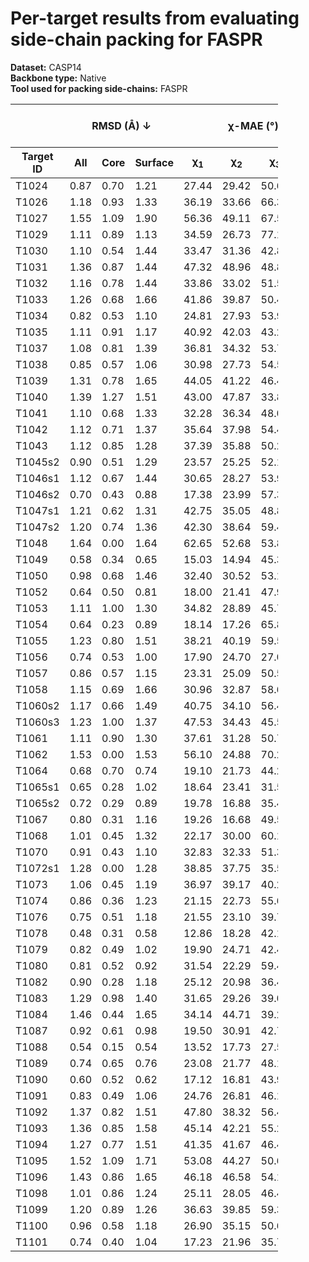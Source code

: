 # Per-target results from evaluating side-chain packing for FASPR

**Dataset:** CASP14  
**Backbone type:** Native  
**Tool used for packing side-chains:** FASPR  
<table style="width:85%;">
  <thead>
    <tr>
      <th></th>
      <th colspan="3"><strong>RMSD (Å) ↓</strong></th>
      <th colspan="4"><strong>&chi;-MAE (°) ↓</strong></th>
      <th><strong>RR (%) ↑</strong></th>
      <th colspan="3"><strong>Steric Clashes (#) ↓</strong></th>
    </tr>
    <tr>
      <th><strong>Target ID</strong></th>
      <th><strong>All</strong></th>
      <th><strong>Core</strong></th>
      <th><strong>Surface</strong></th>
      <th>&chi;<sub>1</sub></th>
      <th>&chi;<sub>2</sub></th>
      <th>&chi;<sub>3</sub></th>
      <th>&chi;<sub>4</sub></th>
      <th>&chi;<sub>1-4</sub></th>
      <th>100%</th>
      <th>90%</th>
      <th>80%</th>
    </tr>
  </thead>
  <tbody>
    <tr>
      <td>T1024</td>
      <td>0.87</td>
      <td>0.70</td>
      <td>1.21</td>
      <td>27.44</td>
      <td>29.42</td>
      <td>50.65</td>
      <td>50.78</td>
      <td>53.7</td>
      <td>254.0</td>
      <td>76.0</td>
      <td>23.0</td>
    </tr>
    <tr>
      <td>T1026</td>
      <td>1.18</td>
      <td>0.93</td>
      <td>1.33</td>
      <td>36.19</td>
      <td>33.66</td>
      <td>66.34</td>
      <td>72.67</td>
      <td>40.9</td>
      <td>143.0</td>
      <td>45.0</td>
      <td>20.0</td>
    </tr>
    <tr>
      <td>T1027</td>
      <td>1.55</td>
      <td>1.09</td>
      <td>1.90</td>
      <td>56.36</td>
      <td>49.11</td>
      <td>67.53</td>
      <td>60.46</td>
      <td>21.0</td>
      <td>153.0</td>
      <td>50.0</td>
      <td>19.0</td>
    </tr>
    <tr>
      <td>T1029</td>
      <td>1.11</td>
      <td>0.89</td>
      <td>1.13</td>
      <td>34.59</td>
      <td>26.73</td>
      <td>77.17</td>
      <td>57.40</td>
      <td>39.8</td>
      <td>70.0</td>
      <td>21.0</td>
      <td>8.0</td>
    </tr>
    <tr>
      <td>T1030</td>
      <td>1.10</td>
      <td>0.54</td>
      <td>1.44</td>
      <td>33.47</td>
      <td>31.36</td>
      <td>42.85</td>
      <td>58.12</td>
      <td>44.2</td>
      <td>116.0</td>
      <td>17.0</td>
      <td>5.0</td>
    </tr>
    <tr>
      <td>T1031</td>
      <td>1.36</td>
      <td>0.87</td>
      <td>1.44</td>
      <td>47.32</td>
      <td>48.96</td>
      <td>48.87</td>
      <td>22.85</td>
      <td>24.1</td>
      <td>63.0</td>
      <td>16.0</td>
      <td>5.0</td>
    </tr>
    <tr>
      <td>T1032</td>
      <td>1.16</td>
      <td>0.78</td>
      <td>1.44</td>
      <td>33.86</td>
      <td>33.02</td>
      <td>51.50</td>
      <td>55.40</td>
      <td>42.2</td>
      <td>99.0</td>
      <td>21.0</td>
      <td>3.0</td>
    </tr>
    <tr>
      <td>T1033</td>
      <td>1.26</td>
      <td>0.68</td>
      <td>1.66</td>
      <td>41.86</td>
      <td>39.87</td>
      <td>50.41</td>
      <td>54.68</td>
      <td>29.8</td>
      <td>44.0</td>
      <td>11.0</td>
      <td>2.0</td>
    </tr>
    <tr>
      <td>T1034</td>
      <td>0.82</td>
      <td>0.53</td>
      <td>1.10</td>
      <td>24.81</td>
      <td>27.93</td>
      <td>53.91</td>
      <td>63.23</td>
      <td>49.6</td>
      <td>90.0</td>
      <td>25.0</td>
      <td>11.0</td>
    </tr>
    <tr>
      <td>T1035</td>
      <td>1.11</td>
      <td>0.91</td>
      <td>1.17</td>
      <td>40.92</td>
      <td>42.03</td>
      <td>43.23</td>
      <td>74.26</td>
      <td>31.6</td>
      <td>37.0</td>
      <td>2.0</td>
      <td>1.0</td>
    </tr>
    <tr>
      <td>T1037</td>
      <td>1.08</td>
      <td>0.81</td>
      <td>1.39</td>
      <td>36.81</td>
      <td>34.32</td>
      <td>53.72</td>
      <td>46.46</td>
      <td>36.7</td>
      <td>266.0</td>
      <td>63.0</td>
      <td>10.0</td>
    </tr>
    <tr>
      <td>T1038</td>
      <td>0.85</td>
      <td>0.57</td>
      <td>1.06</td>
      <td>30.98</td>
      <td>27.73</td>
      <td>54.55</td>
      <td>53.82</td>
      <td>54.0</td>
      <td>86.0</td>
      <td>22.0</td>
      <td>6.0</td>
    </tr>
    <tr>
      <td>T1039</td>
      <td>1.31</td>
      <td>0.78</td>
      <td>1.65</td>
      <td>44.05</td>
      <td>41.22</td>
      <td>46.47</td>
      <td>27.87</td>
      <td>26.5</td>
      <td>102.0</td>
      <td>23.0</td>
      <td>7.0</td>
    </tr>
    <tr>
      <td>T1040</td>
      <td>1.39</td>
      <td>1.27</td>
      <td>1.51</td>
      <td>43.00</td>
      <td>47.87</td>
      <td>33.85</td>
      <td>59.34</td>
      <td>21.8</td>
      <td>59.0</td>
      <td>11.0</td>
      <td>3.0</td>
    </tr>
    <tr>
      <td>T1041</td>
      <td>1.10</td>
      <td>0.68</td>
      <td>1.33</td>
      <td>32.28</td>
      <td>36.34</td>
      <td>48.07</td>
      <td>36.73</td>
      <td>37.1</td>
      <td>146.0</td>
      <td>33.0</td>
      <td>6.0</td>
    </tr>
    <tr>
      <td>T1042</td>
      <td>1.12</td>
      <td>0.71</td>
      <td>1.37</td>
      <td>35.64</td>
      <td>37.98</td>
      <td>54.40</td>
      <td>52.69</td>
      <td>37.1</td>
      <td>156.0</td>
      <td>40.0</td>
      <td>9.0</td>
    </tr>
    <tr>
      <td>T1043</td>
      <td>1.12</td>
      <td>0.85</td>
      <td>1.28</td>
      <td>37.39</td>
      <td>35.88</td>
      <td>50.28</td>
      <td>33.63</td>
      <td>33.1</td>
      <td>97.0</td>
      <td>17.0</td>
      <td>3.0</td>
    </tr>
    <tr>
      <td>T1045s2</td>
      <td>0.90</td>
      <td>0.51</td>
      <td>1.29</td>
      <td>23.57</td>
      <td>25.25</td>
      <td>52.14</td>
      <td>68.02</td>
      <td>57.6</td>
      <td>67.0</td>
      <td>12.0</td>
      <td>1.0</td>
    </tr>
    <tr>
      <td>T1046s1</td>
      <td>1.12</td>
      <td>0.67</td>
      <td>1.44</td>
      <td>30.65</td>
      <td>28.27</td>
      <td>53.97</td>
      <td>69.80</td>
      <td>56.7</td>
      <td>24.0</td>
      <td>4.0</td>
      <td>0.0</td>
    </tr>
    <tr>
      <td>T1046s2</td>
      <td>0.70</td>
      <td>0.43</td>
      <td>0.88</td>
      <td>17.38</td>
      <td>23.99</td>
      <td>57.33</td>
      <td>45.86</td>
      <td>61.6</td>
      <td>79.0</td>
      <td>20.0</td>
      <td>5.0</td>
    </tr>
    <tr>
      <td>T1047s1</td>
      <td>1.21</td>
      <td>0.62</td>
      <td>1.31</td>
      <td>42.75</td>
      <td>35.05</td>
      <td>48.84</td>
      <td>61.93</td>
      <td>41.5</td>
      <td>67.0</td>
      <td>11.0</td>
      <td>1.0</td>
    </tr>
    <tr>
      <td>T1047s2</td>
      <td>1.20</td>
      <td>0.74</td>
      <td>1.36</td>
      <td>42.30</td>
      <td>38.64</td>
      <td>59.42</td>
      <td>84.20</td>
      <td>41.0</td>
      <td>130.0</td>
      <td>24.0</td>
      <td>7.0</td>
    </tr>
    <tr>
      <td>T1048</td>
      <td>1.64</td>
      <td>0.00</td>
      <td>1.64</td>
      <td>62.65</td>
      <td>52.68</td>
      <td>53.84</td>
      <td>69.27</td>
      <td>9.8</td>
      <td>16.0</td>
      <td>3.0</td>
      <td>0.0</td>
    </tr>
    <tr>
      <td>T1049</td>
      <td>0.58</td>
      <td>0.34</td>
      <td>0.65</td>
      <td>15.03</td>
      <td>14.94</td>
      <td>45.39</td>
      <td>82.92</td>
      <td>74.1</td>
      <td>73.0</td>
      <td>25.0</td>
      <td>6.0</td>
    </tr>
    <tr>
      <td>T1050</td>
      <td>0.98</td>
      <td>0.68</td>
      <td>1.46</td>
      <td>32.40</td>
      <td>30.52</td>
      <td>53.17</td>
      <td>59.46</td>
      <td>49.9</td>
      <td>460.0</td>
      <td>102.0</td>
      <td>22.0</td>
    </tr>
    <tr>
      <td>T1052</td>
      <td>0.64</td>
      <td>0.50</td>
      <td>0.81</td>
      <td>18.00</td>
      <td>21.41</td>
      <td>47.99</td>
      <td>55.27</td>
      <td>67.4</td>
      <td>456.0</td>
      <td>107.0</td>
      <td>24.0</td>
    </tr>
    <tr>
      <td>T1053</td>
      <td>1.11</td>
      <td>1.00</td>
      <td>1.30</td>
      <td>34.82</td>
      <td>28.89</td>
      <td>45.75</td>
      <td>47.45</td>
      <td>41.1</td>
      <td>420.0</td>
      <td>132.0</td>
      <td>40.0</td>
    </tr>
    <tr>
      <td>T1054</td>
      <td>0.64</td>
      <td>0.23</td>
      <td>0.89</td>
      <td>18.14</td>
      <td>17.26</td>
      <td>65.83</td>
      <td>53.79</td>
      <td>65.1</td>
      <td>38.0</td>
      <td>5.0</td>
      <td>1.0</td>
    </tr>
    <tr>
      <td>T1055</td>
      <td>1.23</td>
      <td>0.80</td>
      <td>1.51</td>
      <td>38.21</td>
      <td>40.19</td>
      <td>59.50</td>
      <td>92.03</td>
      <td>34.5</td>
      <td>147.0</td>
      <td>58.0</td>
      <td>19.0</td>
    </tr>
    <tr>
      <td>T1056</td>
      <td>0.74</td>
      <td>0.53</td>
      <td>1.00</td>
      <td>17.90</td>
      <td>24.70</td>
      <td>27.09</td>
      <td>72.41</td>
      <td>59.0</td>
      <td>75.0</td>
      <td>16.0</td>
      <td>4.0</td>
    </tr>
    <tr>
      <td>T1057</td>
      <td>0.86</td>
      <td>0.57</td>
      <td>1.15</td>
      <td>23.31</td>
      <td>25.09</td>
      <td>50.58</td>
      <td>51.67</td>
      <td>53.2</td>
      <td>159.0</td>
      <td>38.0</td>
      <td>9.0</td>
    </tr>
    <tr>
      <td>T1058</td>
      <td>1.15</td>
      <td>0.69</td>
      <td>1.66</td>
      <td>30.96</td>
      <td>32.87</td>
      <td>58.61</td>
      <td>59.63</td>
      <td>47.1</td>
      <td>208.0</td>
      <td>49.0</td>
      <td>12.0</td>
    </tr>
    <tr>
      <td>T1060s2</td>
      <td>1.17</td>
      <td>0.66</td>
      <td>1.49</td>
      <td>40.75</td>
      <td>34.10</td>
      <td>56.41</td>
      <td>50.98</td>
      <td>45.2</td>
      <td>221.0</td>
      <td>57.0</td>
      <td>16.0</td>
    </tr>
    <tr>
      <td>T1060s3</td>
      <td>1.23</td>
      <td>1.00</td>
      <td>1.37</td>
      <td>47.53</td>
      <td>34.43</td>
      <td>45.55</td>
      <td>42.62</td>
      <td>41.5</td>
      <td>84.0</td>
      <td>30.0</td>
      <td>13.0</td>
    </tr>
    <tr>
      <td>T1061</td>
      <td>1.11</td>
      <td>0.90</td>
      <td>1.30</td>
      <td>37.61</td>
      <td>31.28</td>
      <td>50.78</td>
      <td>61.76</td>
      <td>42.2</td>
      <td>746.0</td>
      <td>234.0</td>
      <td>71.0</td>
    </tr>
    <tr>
      <td>T1062</td>
      <td>1.53</td>
      <td>0.00</td>
      <td>1.53</td>
      <td>56.10</td>
      <td>24.88</td>
      <td>70.20</td>
      <td>110.22</td>
      <td>32.1</td>
      <td>10.0</td>
      <td>2.0</td>
      <td>1.0</td>
    </tr>
    <tr>
      <td>T1064</td>
      <td>0.68</td>
      <td>0.70</td>
      <td>0.74</td>
      <td>19.10</td>
      <td>21.73</td>
      <td>44.29</td>
      <td>21.96</td>
      <td>72.5</td>
      <td>39.0</td>
      <td>9.0</td>
      <td>2.0</td>
    </tr>
    <tr>
      <td>T1065s1</td>
      <td>0.65</td>
      <td>0.28</td>
      <td>1.02</td>
      <td>18.64</td>
      <td>23.41</td>
      <td>31.56</td>
      <td>38.30</td>
      <td>66.7</td>
      <td>18.0</td>
      <td>1.0</td>
      <td>0.0</td>
    </tr>
    <tr>
      <td>T1065s2</td>
      <td>0.72</td>
      <td>0.29</td>
      <td>0.89</td>
      <td>19.78</td>
      <td>16.88</td>
      <td>35.49</td>
      <td>36.65</td>
      <td>69.0</td>
      <td>44.0</td>
      <td>10.0</td>
      <td>0.0</td>
    </tr>
    <tr>
      <td>T1067</td>
      <td>0.80</td>
      <td>0.31</td>
      <td>1.16</td>
      <td>19.26</td>
      <td>16.68</td>
      <td>49.50</td>
      <td>70.20</td>
      <td>66.7</td>
      <td>104.0</td>
      <td>18.0</td>
      <td>2.0</td>
    </tr>
    <tr>
      <td>T1068</td>
      <td>1.01</td>
      <td>0.45</td>
      <td>1.32</td>
      <td>22.17</td>
      <td>30.00</td>
      <td>60.18</td>
      <td>64.04</td>
      <td>57.8</td>
      <td>104.0</td>
      <td>22.0</td>
      <td>2.0</td>
    </tr>
    <tr>
      <td>T1070</td>
      <td>0.91</td>
      <td>0.43</td>
      <td>1.10</td>
      <td>32.83</td>
      <td>32.33</td>
      <td>51.35</td>
      <td>37.86</td>
      <td>47.7</td>
      <td>161.0</td>
      <td>38.0</td>
      <td>11.0</td>
    </tr>
    <tr>
      <td>T1072s1</td>
      <td>1.28</td>
      <td>0.00</td>
      <td>1.28</td>
      <td>38.85</td>
      <td>37.75</td>
      <td>35.52</td>
      <td>47.11</td>
      <td>42.2</td>
      <td>14.0</td>
      <td>1.0</td>
      <td>0.0</td>
    </tr>
    <tr>
      <td>T1073</td>
      <td>1.06</td>
      <td>0.45</td>
      <td>1.19</td>
      <td>36.97</td>
      <td>39.17</td>
      <td>40.24</td>
      <td>66.24</td>
      <td>34.6</td>
      <td>23.0</td>
      <td>4.0</td>
      <td>2.0</td>
    </tr>
    <tr>
      <td>T1074</td>
      <td>0.86</td>
      <td>0.36</td>
      <td>1.23</td>
      <td>21.15</td>
      <td>22.73</td>
      <td>55.66</td>
      <td>44.91</td>
      <td>62.2</td>
      <td>39.0</td>
      <td>5.0</td>
      <td>0.0</td>
    </tr>
    <tr>
      <td>T1076</td>
      <td>0.75</td>
      <td>0.51</td>
      <td>1.18</td>
      <td>21.55</td>
      <td>23.10</td>
      <td>39.75</td>
      <td>52.83</td>
      <td>66.3</td>
      <td>204.0</td>
      <td>38.0</td>
      <td>3.0</td>
    </tr>
    <tr>
      <td>T1078</td>
      <td>0.48</td>
      <td>0.31</td>
      <td>0.58</td>
      <td>12.86</td>
      <td>18.28</td>
      <td>42.14</td>
      <td>51.40</td>
      <td>79.8</td>
      <td>50.0</td>
      <td>16.0</td>
      <td>5.0</td>
    </tr>
    <tr>
      <td>T1079</td>
      <td>0.82</td>
      <td>0.49</td>
      <td>1.02</td>
      <td>19.90</td>
      <td>24.71</td>
      <td>42.47</td>
      <td>63.95</td>
      <td>57.1</td>
      <td>295.0</td>
      <td>54.0</td>
      <td>11.0</td>
    </tr>
    <tr>
      <td>T1080</td>
      <td>0.81</td>
      <td>0.52</td>
      <td>0.92</td>
      <td>31.54</td>
      <td>22.29</td>
      <td>59.48</td>
      <td>32.72</td>
      <td>55.1</td>
      <td>53.0</td>
      <td>7.0</td>
      <td>0.0</td>
    </tr>
    <tr>
      <td>T1082</td>
      <td>0.90</td>
      <td>0.28</td>
      <td>1.18</td>
      <td>25.12</td>
      <td>20.98</td>
      <td>36.44</td>
      <td>76.64</td>
      <td>53.7</td>
      <td>22.0</td>
      <td>2.0</td>
      <td>0.0</td>
    </tr>
    <tr>
      <td>T1083</td>
      <td>1.29</td>
      <td>0.98</td>
      <td>1.40</td>
      <td>31.65</td>
      <td>29.26</td>
      <td>39.02</td>
      <td>73.38</td>
      <td>48.1</td>
      <td>39.0</td>
      <td>10.0</td>
      <td>1.0</td>
    </tr>
    <tr>
      <td>T1084</td>
      <td>1.46</td>
      <td>0.44</td>
      <td>1.65</td>
      <td>34.14</td>
      <td>44.71</td>
      <td>39.26</td>
      <td>67.55</td>
      <td>33.3</td>
      <td>28.0</td>
      <td>6.0</td>
      <td>1.0</td>
    </tr>
    <tr>
      <td>T1087</td>
      <td>0.92</td>
      <td>0.61</td>
      <td>0.98</td>
      <td>19.50</td>
      <td>30.91</td>
      <td>42.75</td>
      <td>36.48</td>
      <td>52.9</td>
      <td>31.0</td>
      <td>5.0</td>
      <td>0.0</td>
    </tr>
    <tr>
      <td>T1088</td>
      <td>0.54</td>
      <td>0.15</td>
      <td>0.54</td>
      <td>13.52</td>
      <td>17.73</td>
      <td>27.59</td>
      <td>28.67</td>
      <td>79.9</td>
      <td>102.0</td>
      <td>29.0</td>
      <td>8.0</td>
    </tr>
    <tr>
      <td>T1089</td>
      <td>0.74</td>
      <td>0.65</td>
      <td>0.76</td>
      <td>23.08</td>
      <td>21.77</td>
      <td>48.16</td>
      <td>52.53</td>
      <td>59.7</td>
      <td>297.0</td>
      <td>81.0</td>
      <td>26.0</td>
    </tr>
    <tr>
      <td>T1090</td>
      <td>0.60</td>
      <td>0.52</td>
      <td>0.62</td>
      <td>17.12</td>
      <td>16.81</td>
      <td>43.99</td>
      <td>52.41</td>
      <td>72.1</td>
      <td>104.0</td>
      <td>30.0</td>
      <td>9.0</td>
    </tr>
    <tr>
      <td>T1091</td>
      <td>0.83</td>
      <td>0.49</td>
      <td>1.06</td>
      <td>24.76</td>
      <td>26.81</td>
      <td>46.14</td>
      <td>54.12</td>
      <td>57.3</td>
      <td>200.0</td>
      <td>52.0</td>
      <td>12.0</td>
    </tr>
    <tr>
      <td>T1092</td>
      <td>1.37</td>
      <td>0.82</td>
      <td>1.51</td>
      <td>47.80</td>
      <td>38.32</td>
      <td>56.41</td>
      <td>59.82</td>
      <td>34.4</td>
      <td>205.0</td>
      <td>37.0</td>
      <td>11.0</td>
    </tr>
    <tr>
      <td>T1093</td>
      <td>1.36</td>
      <td>0.85</td>
      <td>1.58</td>
      <td>45.14</td>
      <td>42.21</td>
      <td>55.28</td>
      <td>54.32</td>
      <td>32.7</td>
      <td>343.0</td>
      <td>87.0</td>
      <td>34.0</td>
    </tr>
    <tr>
      <td>T1094</td>
      <td>1.27</td>
      <td>0.77</td>
      <td>1.51</td>
      <td>41.35</td>
      <td>41.67</td>
      <td>46.43</td>
      <td>45.56</td>
      <td>35.4</td>
      <td>257.0</td>
      <td>55.0</td>
      <td>14.0</td>
    </tr>
    <tr>
      <td>T1095</td>
      <td>1.52</td>
      <td>1.09</td>
      <td>1.71</td>
      <td>53.08</td>
      <td>44.27</td>
      <td>50.64</td>
      <td>63.02</td>
      <td>25.8</td>
      <td>406.0</td>
      <td>130.0</td>
      <td>46.0</td>
    </tr>
    <tr>
      <td>T1096</td>
      <td>1.43</td>
      <td>0.86</td>
      <td>1.65</td>
      <td>46.18</td>
      <td>46.58</td>
      <td>54.12</td>
      <td>49.79</td>
      <td>33.6</td>
      <td>266.0</td>
      <td>72.0</td>
      <td>17.0</td>
    </tr>
    <tr>
      <td>T1098</td>
      <td>1.01</td>
      <td>0.86</td>
      <td>1.24</td>
      <td>25.11</td>
      <td>28.05</td>
      <td>46.49</td>
      <td>47.95</td>
      <td>64.5</td>
      <td>819.0</td>
      <td>447.0</td>
      <td>230.0</td>
    </tr>
    <tr>
      <td>T1099</td>
      <td>1.20</td>
      <td>0.89</td>
      <td>1.26</td>
      <td>36.63</td>
      <td>39.85</td>
      <td>59.36</td>
      <td>58.37</td>
      <td>33.7</td>
      <td>109.0</td>
      <td>30.0</td>
      <td>9.0</td>
    </tr>
    <tr>
      <td>T1100</td>
      <td>0.96</td>
      <td>0.58</td>
      <td>1.18</td>
      <td>26.90</td>
      <td>35.15</td>
      <td>50.67</td>
      <td>59.12</td>
      <td>46.1</td>
      <td>137.0</td>
      <td>23.0</td>
      <td>5.0</td>
    </tr>
    <tr>
      <td>T1101</td>
      <td>0.74</td>
      <td>0.40</td>
      <td>1.04</td>
      <td>17.23</td>
      <td>21.96</td>
      <td>35.74</td>
      <td>51.49</td>
      <td>66.3</td>
      <td>119.0</td>
      <td>18.0</td>
      <td>1.0</td>
    </tr>
  </tbody>
</table>